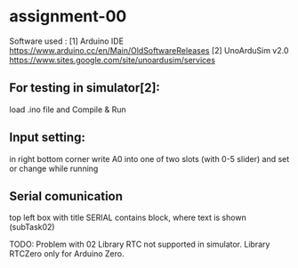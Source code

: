# assignment-00

Software used : 
[1] Arduino IDE https://www.arduino.cc/en/Main/OldSoftwareReleases
[2] UnoArduSim v2.0 https://www.sites.google.com/site/unoardusim/services

## For testing in simulator[2]: 
load .ino file and Compile & Run
## Input setting: 
in right bottom corner write A0 into one of two slots (with 0-5 slider) and set or change while running 
## Serial comunication
top left box with title SERIAL contains block, where text is shown (subTask02)

TODO:
Problem with 02
  Library RTC not supported in simulator.
  Library RTCZero only for Arduino Zero.
